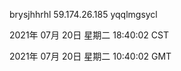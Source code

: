 brysjhhrhl 59.174.26.185 yqqlmgsycl

2021年 07月 20日 星期二 18:40:02 CST

2021年 07月 20日 星期二 10:40:02 GMT
